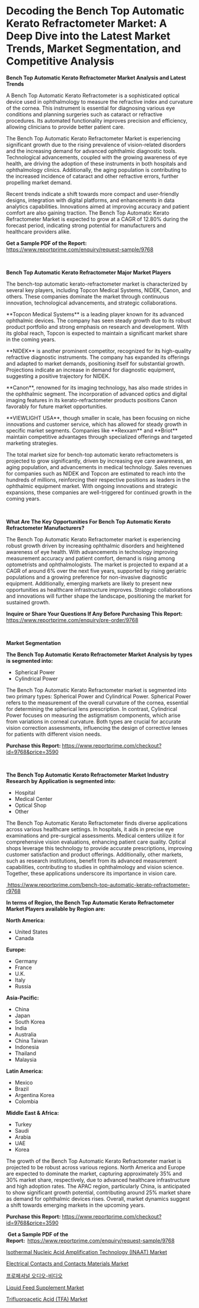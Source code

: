 <p><h1>Decoding the Bench Top Automatic Kerato Refractometer Market: A Deep Dive into the Latest Market Trends, Market Segmentation, and Competitive Analysis</h1></p><p><strong>Bench Top Automatic Kerato Refractometer Market Analysis and Latest Trends</strong></p>
<p><p>A Bench Top Automatic Kerato Refractometer is a sophisticated optical device used in ophthalmology to measure the refractive index and curvature of the cornea. This instrument is essential for diagnosing various eye conditions and planning surgeries such as cataract or refractive procedures. Its automated functionality improves precision and efficiency, allowing clinicians to provide better patient care.</p><p>The Bench Top Automatic Kerato Refractometer Market is experiencing significant growth due to the rising prevalence of vision-related disorders and the increasing demand for advanced ophthalmic diagnostic tools. Technological advancements, coupled with the growing awareness of eye health, are driving the adoption of these instruments in both hospitals and ophthalmology clinics. Additionally, the aging population is contributing to the increased incidence of cataract and other refractive errors, further propelling market demand.</p><p>Recent trends indicate a shift towards more compact and user-friendly designs, integration with digital platforms, and enhancements in data analytics capabilities. Innovations aimed at improving accuracy and patient comfort are also gaining traction. The Bench Top Automatic Kerato Refractometer Market is expected to grow at a CAGR of 12.80% during the forecast period, indicating strong potential for manufacturers and healthcare providers alike.</p></p>
<p><strong>Get a Sample PDF of the Report:&nbsp;</strong> <a href="https://www.reportprime.com/enquiry/request-sample/9768">https://www.reportprime.com/enquiry/request-sample/9768</a></p>
<p>&nbsp;</p>
<p><strong>Bench Top Automatic Kerato Refractometer Major Market Players</strong></p>
<p><p>The bench-top automatic kerato-refractometer market is characterized by several key players, including Topcon Medical Systems, NIDEK, Canon, and others. These companies dominate the market through continuous innovation, technological advancements, and strategic collaborations.</p><p>**Topcon Medical Systems** is a leading player known for its advanced ophthalmic devices. The company has seen steady growth due to its robust product portfolio and strong emphasis on research and development. With its global reach, Topcon is expected to maintain a significant market share in the coming years.</p><p>**NIDEK** is another prominent competitor, recognized for its high-quality refractive diagnostic instruments. The company has expanded its offerings and adapted to market demands, positioning itself for substantial growth. Projections indicate an increase in demand for diagnostic equipment, suggesting a positive trajectory for NIDEK.</p><p>**Canon**, renowned for its imaging technology, has also made strides in the ophthalmic segment. The incorporation of advanced optics and digital imaging features in its kerato-refractometer products positions Canon favorably for future market opportunities.</p><p>**VIEWLIGHT USA**, though smaller in scale, has been focusing on niche innovations and customer service, which has allowed for steady growth in specific market segments. Companies like **Rexxam** and **Briot** maintain competitive advantages through specialized offerings and targeted marketing strategies.</p><p>The total market size for bench-top automatic kerato refractometers is projected to grow significantly, driven by increasing eye care awareness, an aging population, and advancements in medical technology. Sales revenues for companies such as NIDEK and Topcon are estimated to reach into the hundreds of millions, reinforcing their respective positions as leaders in the ophthalmic equipment market. With ongoing innovations and strategic expansions, these companies are well-triggered for continued growth in the coming years.</p></p>
<p>&nbsp;</p>
<p><strong>What Are The Key Opportunities For Bench Top Automatic Kerato Refractometer Manufacturers?</strong></p>
<p><p>The Bench Top Automatic Kerato Refractometer market is experiencing robust growth driven by increasing ophthalmic disorders and heightened awareness of eye health. With advancements in technology improving measurement accuracy and patient comfort, demand is rising among optometrists and ophthalmologists. The market is projected to expand at a CAGR of around 6% over the next five years, supported by rising geriatric populations and a growing preference for non-invasive diagnostic equipment. Additionally, emerging markets are likely to present new opportunities as healthcare infrastructure improves. Strategic collaborations and innovations will further shape the landscape, positioning the market for sustained growth.</p></p>
<p><strong>Inquire or Share Your Questions If Any Before Purchasing This Report:</strong> <a href="https://www.reportprime.com/enquiry/pre-order/9768">https://www.reportprime.com/enquiry/pre-order/9768</a></p>
<p>&nbsp;</p>
<p><strong>Market Segmentation</strong></p>
<p><strong>The Bench Top Automatic Kerato Refractometer Market Analysis by types is segmented into:</strong></p>
<p><ul><li>Spherical Power</li><li>Cylindrical Power</li></ul></p>
<p><p>The Bench Top Automatic Kerato Refractometer market is segmented into two primary types: Spherical Power and Cylindrical Power. Spherical Power refers to the measurement of the overall curvature of the cornea, essential for determining the spherical lens prescription. In contrast, Cylindrical Power focuses on measuring the astigmatism components, which arise from variations in corneal curvature. Both types are crucial for accurate vision correction assessments, influencing the design of corrective lenses for patients with different vision needs.</p></p>
<p><strong>Purchase this Report:&nbsp;</strong><a href="https://www.reportprime.com/checkout?id=9768&price=3590">https://www.reportprime.com/checkout?id=9768&price=3590</a></p>
<p>&nbsp;</p>
<p><strong>The Bench Top Automatic Kerato Refractometer Market Industry Research by Application is segmented into:</strong></p>
<p><ul><li>Hospital</li><li>Medical Center</li><li>Optical Shop</li><li>Other</li></ul></p>
<p><p>The Bench Top Automatic Kerato Refractometer finds diverse applications across various healthcare settings. In hospitals, it aids in precise eye examinations and pre-surgical assessments. Medical centers utilize it for comprehensive vision evaluations, enhancing patient care quality. Optical shops leverage this technology to provide accurate prescriptions, improving customer satisfaction and product offerings. Additionally, other markets, such as research institutions, benefit from its advanced measurement capabilities, contributing to studies in ophthalmology and vision science. Together, these applications underscore its importance in vision care.</p></p>
<p><a href="https://www.reportprime.com/bench-top-automatic-kerato-refractometer-r9768">&nbsp;https://www.reportprime.com/bench-top-automatic-kerato-refractometer-r9768</a></p>
<p><strong>In terms of Region, the Bench Top Automatic Kerato Refractometer Market Players available by Region are:</strong></p>
<p>
    <p> <strong> North America: </strong>
        <ul>
            <li>United States</li>
            <li>Canada</li>
        </ul>
        </p> 
    <p> <strong> Europe: </strong>
        <ul>
            <li>Germany</li>
            <li>France</li>
            <li>U.K.</li>
            <li>Italy</li>
            <li>Russia</li>
        </ul>
        </p> 
    <p> <strong> Asia-Pacific: </strong>
        <ul>
            <li>China</li>
            <li>Japan</li>
            <li>South Korea</li>
            <li>India</li>
            <li>Australia</li>
            <li>China Taiwan</li>
            <li>Indonesia</li>
            <li>Thailand</li>
            <li>Malaysia</li>
        </ul>
        </p> 
    <p> <strong> Latin America: </strong>
        <ul>
            <li>Mexico</li>
            <li>Brazil</li>
            <li>Argentina Korea</li>
            <li>Colombia</li>
        </ul>
        </p> 
    <p> <strong> Middle East & Africa: </strong>
        <ul>
            <li>Turkey</li>
            <li>Saudi</li>
            <li>Arabia</li>
            <li>UAE</li>
            <li>Korea</li>
        </ul>
    </p>
    </p>
<p><p>The growth of the Bench Top Automatic Kerato Refractometer market is projected to be robust across various regions. North America and Europe are expected to dominate the market, capturing approximately 35% and 30% market share, respectively, due to advanced healthcare infrastructure and high adoption rates. The APAC region, particularly China, is anticipated to show significant growth potential, contributing around 25% market share as demand for ophthalmic devices rises. Overall, market dynamics suggest a shift towards emerging markets in the upcoming years.</p></p>
<p><strong>Purchase this Report: </strong><a href="https://www.reportprime.com/checkout?id=9768&price=3590">https://www.reportprime.com/checkout?id=9768&price=3590</a></p>
<p>&nbsp;<strong>Get a Sample PDF of the Report:&nbsp;&nbsp;</strong><a href="https://www.reportprime.com/enquiry/request-sample/9768">https://www.reportprime.com/enquiry/request-sample/9768</a></p>
<p><strong></strong></p>
<p><p><a href="https://medium.com/@lucas.vaughan6769/this-report-aims-to-provide-a-comprehensive-presentation-of-the-global-market-for-isothermal-52b77ed3cf64">Isothermal Nucleic Acid Amplification Technology (INAAT) Market</a></p><p><a href="https://issuu.com/reportprime-2/docs/electrical-contacts-and-contacts-ma_980b8700647941">Electrical Contacts and Contacts Materials Market</a></p><p><a href="https://medium.com/@bobbykihnyt57786/%EC%84%B8%EA%B3%84-professional-audio-video-market-%EC%9D%80-2024%EC%97%90%EC%84%9C-2031%EB%A1%9C-%EC%97%B0%ED%8F%89%EA%B7%A0-%EC%A6%9D%EA%B0%80%EC%9C%A8%EC%9D%84-%EB%B3%B4%EC%9D%BC-%EA%B2%83%EC%9C%BC%EB%A1%9C-%EC%98%88%EC%83%81%EB%90%A9%EB%8B%88%EB%8B%A4-500ce0ba8764">프로페셔널 오디오-비디오</a></p><p><a href="https://www.linkedin.com/pulse/liquid-feed-supplement-market-trends-focusing-insight-forecast-7kjyf?trackingId=l7F5ekO%2FQDmojOtU2tNCSw%3D%3D">Liquid Feed Supplement Market</a></p><p><a href="https://issuu.com/reportprime-2/docs/trifluoroacetic-acid-tfa-market-siz_b218b0ea271fa2">Trifluoroacetic Acid (TFA) Market</a></p></p>